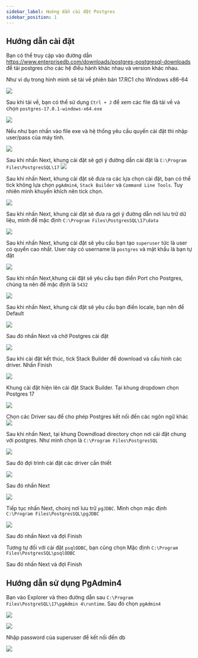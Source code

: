 ```yaml
---
sidebar_label: Hướng dẫn cài đặt Postgres
sidebar_position: 1
---
```


## Hướng dẫn cài đặt

Bạn có thể truy cập vào đường dẫn https://www.enterprisedb.com/downloads/postgres-postgresql-downloads để tải postgres cho các hệ điều hành khác nhau và version khác nhau.

Như ví dụ trong hình mình sẽ tải về phiên bản 17.RC1 cho Windows x86-64

![](image1.png)

Sau khi tải về, bạn có thể sử dụng `Ctrl + J` để xem các file đã tải về và chọn `postgres-17.0.1-windows-x64.exe`

![](image2.png)

Nếu như bạn nhấn vào file exe và hệ thống yêu cầu quyền cài đặt thì nhập user/pass của máy tính.

![](setup_1.png)

Sau khi nhấn Next, khung cài đặt sẽ gợi ý đường dẫn cài đặt là `C:\Program Files\PostgresSQL\17`
![](setup_2.png)

Sau khi nhấn Next, khung cài đặt sẽ đưa ra các lựa chọn cài đặt, bạn có thể tick không lựa chọn `pgAdmin4`, `Stack Builder` và `Command Line Tools`. Tuy nhiên mình khuyến khích nên tick chọn.

![](setup_3.png)

Sau khi nhấn Next, khung cài đặt sẽ đưa ra gợi ý đường dẫn nơi lưu trữ dữ liệu, mình để mặc định `C:\Program Files\PostgresSQL\17\data`

![](setup_4.png)

Sau khi nhấn Next, khung cài đặt sẽ yêu cầu bạn tạo `superuser` tức là user có quyền cao nhất. User này có username là `postgres` và mật khẩu là bạn tự đặt

![](setup_5.png)

Sau khi nhấn Next,khung cài đặt sẽ yêu cầu bạn điền Port cho Postgres, chúng ta nên để mặc định là `5432`

![](setup_6.png)

Sau khi nhấn Next, khung cài đặt sẽ yêu cầu bạn điền locale, bạn nên để Default

![](setup_7.png)

Sau đó nhấn Next và chờ Postgres cài đặt

![](setup_8.png)

Sau khi cài đặt kết thúc, tick Stack Builder để download và cấu hình các driver. Nhấn Finish

![](setup_9.png)


Khung cài đặt hiện lên cài đặt Stack Builder. Tại khung dropdown chọn Postgres 17

![](setup_10.png)

Chọn các Driver sau để cho phép Postgres kết nối đến các ngôn ngữ khác 
![](setup_11.png)

Sau khi nhấn Next, tại khung Downdload directory chọn nơi cài đặt chung với postgres. Như mình chọn là `C:\Program Files\PostgresSQL`

![](setup_12.png)

Sau đó đợi trình cài đặt các driver cần thiết

![](setup_13.png)

Sau đó nhấn Next

![](setup_14.png)

Tiếp tục nhấn Next, choinj nơi lưu trữ `pgJDBC`. Mình chọn mặc định `C:\Program Files\PostgresSQL\pgJDBC`

![](setup_15.png)

Sau đó nhấn Next và đợi Finish

Tương tự đối với cài đặt `psqlODBC`, bạn cũng chọn Mặc định `C:\Program Files\PostgresSQL\psqlODBC`

Sau đó nhấn Next và đợi Finish

## Hướng dẫn sử dụng PgAdmin4

Bạn vào Explorer và theo đường dẫn sau `C:\Program Files\PostgreSQL\17\pgAdmin 4\runtime`. Sau đó chọn `pgAdmin4`

![](setup_16.png)

![](setup_17.png)

Nhập password của superuser để kết nối đến db

![](setup_18.png)

